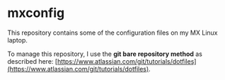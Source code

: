 # mxconfig
This repository contains some of the configuration files on my MX Linux laptop.

To manage this repository, I use the **git bare repository method** as described here:
[https://www.atlassian.com/git/tutorials/dotfiles](https://www.atlassian.com/git/tutorials/dotfiles).

